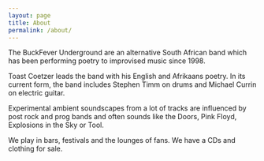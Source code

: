 ```yaml
---
layout: page
title: About
permalink: /about/
---
```


The BuckFever Underground are an alternative South African band which has been performing poetry to improvised music since 1998.

Toast Coetzer leads the band with his English and Afrikaans poetry. In its current form, the band includes Stephen Timm on drums and Michael Currin on electric guitar.

Experimental ambient soundscapes from a lot of tracks are influenced by post rock and prog bands and often sounds like the Doors, Pink Floyd, Explosions in the Sky or Tool.

We play in bars, festivals and the lounges of fans. We have a CDs and clothing for sale.
